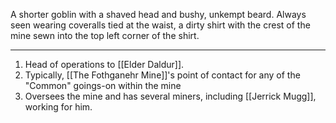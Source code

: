 A shorter goblin with a shaved head and bushy, unkempt beard. Always seen wearing coveralls tied at the waist, a dirty shirt with the crest of the mine sewn into the top left corner of the shirt.
 
---
1. Head of operations to [[Elder Daldur]].
2. Typically, [[The Fothganehr Mine]]'s point of contact for any of the "Common" goings-on within the mine
3. Oversees the mine and has several miners, including [[Jerrick Mugg]], working for him.